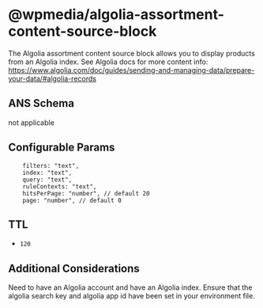 # @wpmedia/algolia-assortment-content-source-block

The Algolia assortment content source block allows you to display products from an Algolia index. See Algolia docs for more content info: https://www.algolia.com/doc/guides/sending-and-managing-data/prepare-your-data/#algolia-records

## ANS Schema

not applicable

## Configurable Params

```
    filters: "text",
    index: "text",
    query: "text",
    ruleContexts: "text",
    hitsPerPage: "number", // default 20
    page: "number", // default 0
```

## TTL

- `120`

## Additional Considerations

Need to have an Algolia account and have an Algolia index. Ensure that the algolia search key and algolia app id have been set in your environment file.
